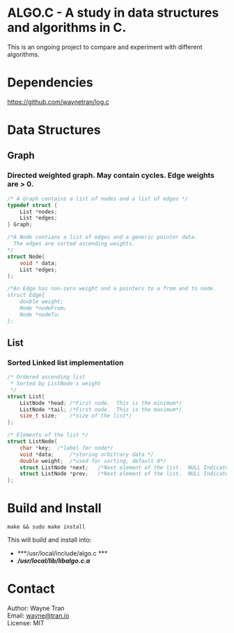 # ALGO.C - A study in data structures and algorithms in C.
This is an ongoing project to compare and experiment with different algorithms.

# Dependencies
https://github.com/waynetran/log.c

# Data Structures
## Graph
### Directed weighted graph. May contain cycles.  Edge weights are > 0.
```C
/* A Graph contains a list of nodes and a list of edges */
typedef struct {
	List *nodes;
	List *edges;
} Graph;

/*A Node contians a list of edges and a generic pointer data.  
  The edges are sorted ascending weights.
*/
struct Node{
	void * data;
	List *edges;
};

/*An Edge has non-zero weight and a pointers to a from and to node.
struct Edge{
	double weight;
	Node *nodeFrom;
	Node *nodeTo;
};

```

## List
### Sorted Linked list implementation
```C
/* Ordered ascending list
 * Sorted by ListNode's weight
 */
struct List{
	ListNode *head;	/*First node.  This is the minimum*/
	ListNode *tail; /*First node.  This is the maximum*/
	size_t size;	/*size of the list*/
};

/* Elements of the list */
struct ListNode{
	char *key; 	/*label for node*/
	void *data; 	/*storing arbitrary data */
	double weight; 	/*used for sorting, default 0*/
	struct ListNode *next;   /*Next element of the list.  NULL Indicates node is a tail.*/
	struct ListNode *prev;   /*Next element of the list.  NULL Indicates node is a head.*/
};

```

# Build and Install

	make && sudo make install

This will build and install into:
* ***/usr/local/include/algo.c ***
* ***/usr/local/lib/libalgo.c.a***

# Contact
Author: Wayne Tran  
Email: wayne@tran.io  
License: MIT  

